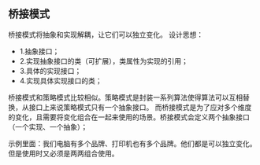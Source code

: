 ## 桥接模式
桥接模式将抽象和实现解耦，让它们可以独立变化。
设计思想：
- 1.抽象接口；
- 2.实现抽象接口的类（可扩展），类属性为实现的引用；
- 3.具体的实现接口；
- 4.实现具体实现接口的类；

桥接模式和策略模式比较相似。策略模式是封装一系列算法使得算法可以互相替换，从接口上来说策略模式只有一个抽象接口。 而桥接模式是为了应对多个维度的变化，且需要将变化组合在一起来使用的场景。桥接模式会定义两个抽象接口（一个实现、一个抽象）；

示例里面：我们电脑有多个品牌、打印机也有多个品牌。他们都是可以独立变化。但是使用时又必须是两两组合使用。